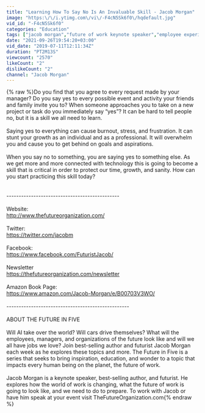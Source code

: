 ```yaml
---
title: "Learning How To Say No Is An Invaluable Skill - Jacob Morgan"
image: "https:\/\/i.ytimg.com\/vi\/-F4cN5Sk6f0\/hqdefault.jpg"
vid_id: "-F4cN5Sk6f0"
categories: "Education"
tags: ["jacob morgan","future of work keynote speaker","employee experience"]
date: "2021-09-26T19:54:20+03:00"
vid_date: "2019-07-11T12:11:34Z"
duration: "PT2M13S"
viewcount: "2570"
likeCount: "2"
dislikeCount: "2"
channel: "Jacob Morgan"
---
```

{% raw %}Do you find that you agree to every request made by your manager? Do you say yes to every possible event and activity your friends and family invite you to? When someone approaches you to take on a new project or task do you immediately say “yes”? It can be hard to tell people no, but it is a skill we all need to learn.<br /><br />Saying yes to everything can cause burnout, stress, and frustration. It can stunt your growth as an individual and as a professional. It will overwhelm you and cause you to get behind on goals and aspirations. <br /><br />When you say no to something, you are saying yes to something else. As we get more and more connected with technology this is going to become a skill that is critical in order to protect our time, growth, and sanity. How can you start practicing this skill today?<br /><br /><br />----------------------------------------------<br /><br />Website:<br /><a rel="nofollow" target="blank" href="http://www.thefutureorganization.com/">http://www.thefutureorganization.com/</a><br /><br />Twitter:<br /><a rel="nofollow" target="blank" href="https://twitter.com/jacobm">https://twitter.com/jacobm</a><br /><br />Facebook:<br /><a rel="nofollow" target="blank" href="https://www.facebook.com/FuturistJacob/">https://www.facebook.com/FuturistJacob/</a><br /><br />Newsletter<br /><a rel="nofollow" target="blank" href="https://thefutureorganization.com/newsletter">https://thefutureorganization.com/newsletter</a><br /><br />Amazon Book Page:<br /><a rel="nofollow" target="blank" href="https://www.amazon.com/Jacob-Morgan/e/B00703V3WO/">https://www.amazon.com/Jacob-Morgan/e/B00703V3WO/</a><br /><br />--------------------------------------------------<br /><br />ABOUT THE FUTURE IN FIVE<br /><br />Will AI take over the world? Will cars drive themselves? What will the employees, managers, and organizations of the future look like and will we all have jobs we love? Join best-selling author and futurist Jacob Morgan each week as he explores these topics and more. The Future in Five is a series that seeks to bring inspiration, education, and wonder to a topic that impacts every human being on the planet, the future of work.<br /><br />Jacob Morgan is a keynote speaker, best-selling author, and futurist. He explores how the world of work is changing, what the future of work is going to look like, and we need to do to prepare. To work with Jacob or have him speak at your event visit TheFutureOrganization.com{% endraw %}
